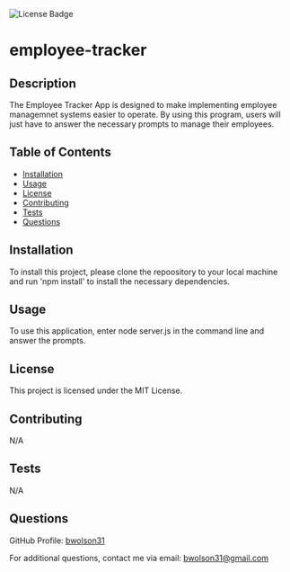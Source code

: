 
![License Badge](https://img.shields.io/badge/license-MIT%20License-blue)

# employee-tracker

## Description 
The Employee Tracker App is designed to make implementing employee managemnet systems easier to operate. By using this program, users will just have to answer the necessary prompts to manage their employees.

## Table of Contents 
- [Installation](#Installation)
- [Usage](#Usage)
- [License](#License)
- [Contributing](#Contributing)
- [Tests](#Tests)
- [Questions](#Questions)


## Installation 
To install this project, please clone the repoository to your local machine and run 'npm install' to install the necessary dependencies. 

## Usage
To use this application, enter node server.js in the command line and answer the prompts. 

## License 
This project is licensed under the MIT License.

## Contributing 
N/A

## Tests
N/A

## Questions
GitHub Profile: [bwolson31](https://github.com/bwolson31)

For additional questions, contact me via email: bwolson31@gmail.com